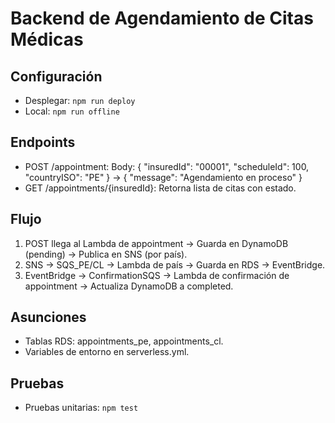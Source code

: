 # Backend de Agendamiento de Citas Médicas

## Configuración
- Desplegar: `npm run deploy`
- Local: `npm run offline`

## Endpoints
- POST /appointment: Body: { "insuredId": "00001", "scheduleId": 100, "countryISO": "PE" } → { "message": "Agendamiento en proceso" }
- GET /appointments/{insuredId}: Retorna lista de citas con estado.

## Flujo
1. POST llega al Lambda de appointment → Guarda en DynamoDB (pending) → Publica en SNS (por país).
2. SNS → SQS_PE/CL → Lambda de país → Guarda en RDS → EventBridge.
3. EventBridge → ConfirmationSQS → Lambda de confirmación de appointment → Actualiza DynamoDB a completed.

## Asunciones
- Tablas RDS: appointments_pe, appointments_cl.
- Variables de entorno en serverless.yml.

## Pruebas
- Pruebas unitarias: `npm test`